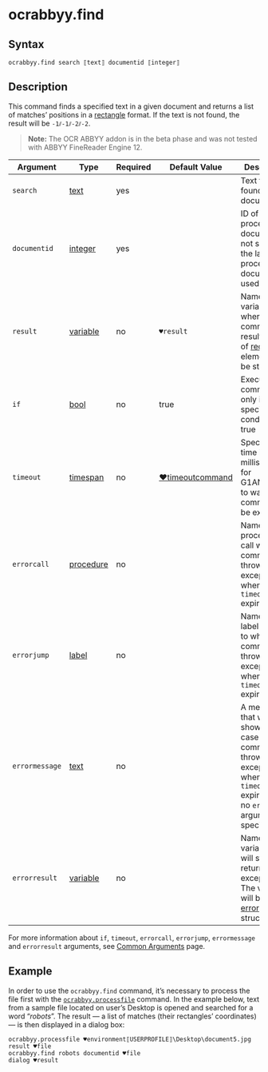 # ocrabbyy.find

## Syntax

```G1ANT
ocrabbyy.find search ⟦text⟧ documentid ⟦integer⟧
```

## Description

This command finds a specified text in a given document and returns a list of matches’ positions in a [rectangle](https://manual.g1ant.com/link/G1ANT.Robot/G1ANT.Language/G1ANT.Language/Structures/RectangleStructure.md) format. If the text is not found, the result will be `-1⫽-1⫽-2⫽-2`.

> **Note:** The OCR ABBYY addon is in the beta phase and was not tested with ABBYY FineReader Engine 12.

| Argument | Type | Required | Default Value | Description |
| -------- | ---- | -------- | ------------- | ----------- |
|`search`| [text](https://manual.g1ant.com/link/G1ANT.Language/G1ANT.Language/Structures/TextStructure.md) | yes |  | Text to be found in a document |
|`documentid`| [integer](https://manual.g1ant.com/link/G1ANT.Language/G1ANT.Language/Structures/IntegerStructure.md) | yes |  | ID of a processed document. If not specified, the last processed document is used |
| `result`       | [variable](https://manual.g1ant.com/link/G1ANT.Language/G1ANT.Language/Structures/VariableStructure.md) | no       | `♥result`                                                   | Name of a variable where the command's result (a list of [rectangle](https://manual.g1ant.com/link/G1ANT.Robot/G1ANT.Language/G1ANT.Language/Structures/RectangleStructure.md) elements) will be stored |
| `if`           | [bool](https://manual.g1ant.com/link/G1ANT.Language/G1ANT.Language/Structures/BooleanStructure.md) | no       | true                                                        | Executes the command only if a specified condition is true   |
| `timeout`      | [timespan](https://manual.g1ant.com/link/G1ANT.Language/G1ANT.Language/Structures/TimeSpanStructure.md) | no       | [♥timeoutcommand](https://manual.g1ant.com/link/G1ANT.Language/G1ANT.Addon.Core/Variables/TimeoutCommandVariable.md) | Specifies time in milliseconds for G1ANT.Robot to wait for the command to be executed |
| `errorcall`    | [procedure](https://manual.g1ant.com/link/G1ANT.Language/G1ANT.Language/Structures/ProcedureStructure.md) | no       |                                                             | Name of a procedure to call when the command throws an exception or when a given `timeout` expires |
| `errorjump`    | [label](https://manual.g1ant.com/link/G1ANT.Language/G1ANT.Language/Structures/LabelStructure.md) | no       |                                                             | Name of the label to jump to when the command throws an exception or when a given `timeout` expires |
| `errormessage` | [text](https://manual.g1ant.com/link/G1ANT.Language/G1ANT.Language/Structures/TextStructure.md) | no       |                                                             | A message that will be shown in case the command throws an exception or when a given `timeout` expires, and no `errorjump` argument is specified |
| `errorresult`  | [variable](https://manual.g1ant.com/link/G1ANT.Language/G1ANT.Language/Structures/VariableStructure.md) | no       |                                                             | Name of a variable that will store the returned exception. The variable will be of [error](https://manual.g1ant.com/link/G1ANT.Language/G1ANT.Language/Structures/ErrorStructure.md) structure  |

For more information about `if`, `timeout`, `errorcall`, `errorjump`, `errormessage` and `errorresult` arguments, see [Common Arguments](https://manual.g1ant.com/link/G1ANT.Manual/appendices/common-arguments.md) page.

## Example

In order to use the `ocrabbyy.find` command, it’s necessary to process the file first with the [`ocrabbyy.processfile`](https://manual.g1ant.com/link/G1ANT.Addon.Ocr.AbbyyFineReader/G1ANT.Addon.Ocr.AbbyyFineReader/Commands/OcrAbbyyProcessFileCommand.md) command. In the example below, text from a sample file located on user’s Desktop is opened and searched for a word “*robots*”. The result — a list of matches (their rectangles’ coordinates) — is then displayed in a dialog box:

```G1ANT
ocrabbyy.processfile ♥environment⟦USERPROFILE⟧\Desktop\document5.jpg result ♥file
ocrabbyy.find robots documentid ♥file
dialog ♥result
```
